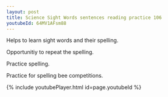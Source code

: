 ```yaml
---
layout: post
title: Science Sight Words sentences reading practice 106
youtubeId: 64MV1AFsm88
---
```

 
 
Helps to learn sight words and their spelling.

Opportunitiy to repeat the spelling. 

Practice spelling. 
 
Practice for spelling bee competitions. 
 
{% include youtubePlayer.html id=page.youtubeId %}
 
 
